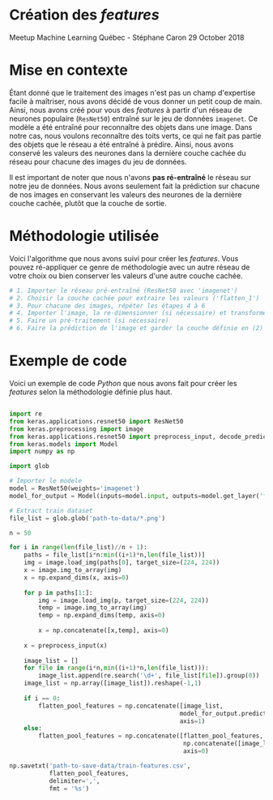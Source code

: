 Création des *features*
================
Meetup Machine Learning Québec - Stéphane Caron
29 October 2018

Mise en contexte
================

Étant donné que le traitement des images n'est pas un champ d'expertise facile à maîtriser, nous avons décidé de vous donner un petit coup de main. Ainsi, nous avons créé pour vous des *features* à partir d'un réseau de neurones populaire (`ResNet50`) entraîné sur le jeu de données `imagenet`. Ce modèle a été entraîné pour reconnaître des objets dans une image. Dans notre cas, nous voulons reconnaître des toits verts, ce qui ne fait pas partie des objets que le réseau a été entraîné à prédire. Ainsi, nous avons conservé les valeurs des neurones dans la dernière couche cachée du réseau pour chacune des images du jeu de données.

Il est important de noter que nous n'avons **pas ré-entraîné** le réseau sur notre jeu de données. Nous avons seulement fait la prédiction sur chacune de nos images en conservant les valeurs des neurones de la dernière couche cachée, plutôt que la couche de sortie.

Méthodologie utilisée
=====================

Voici l'algorithme que nous avons suivi pour créer les *features*. Vous pouvez ré-appliquer ce genre de méthodologie avec un autre réseau de votre choix ou bien conserver les valeurs d'une autre couche cachée.

``` r
# 1. Importer le réseau pré-entraîné (ResNet50 avec 'imagenet')
# 2. Choisir la couche cachée pour extraire les valeurs ('flatten_1')
# 3. Pour chacune des images, répéter les étapes 4 à 6
# 4. Importer l'image, la re-dimensionner (si nécessaire) et transformer en array
# 5. Faire un pré-traitement (si nécessaire)
# 6. Faire la prédiction de l'image et garder la couche définie en (2)
```

Exemple de code
===============

Voici un exemple de code *Python* que nous avons fait pour créer les *features* selon la méthodologie définie plus haut.

``` py

import re
from keras.applications.resnet50 import ResNet50
from keras.preprocessing import image
from keras.applications.resnet50 import preprocess_input, decode_predictions
from keras.models import Model
import numpy as np

import glob

# Importer le modele
model = ResNet50(weights='imagenet')
model_for_output = Model(inputs=model.input, outputs=model.get_layer('flatten_1').output)

# Extract train dataset
file_list = glob.glob('path-to-data/*.png')

n = 50

for i in range(len(file_list)//n + 1):
    paths = file_list[i*n:min((i+1)*n,len(file_list))]
    img = image.load_img(paths[0], target_size=(224, 224))
    x = image.img_to_array(img)
    x = np.expand_dims(x, axis=0)
    
    for p in paths[1:]:
        img = image.load_img(p, target_size=(224, 224))
        temp = image.img_to_array(img)
        temp = np.expand_dims(temp, axis=0)
        
        x = np.concatenate([x,temp], axis=0)
    
    x = preprocess_input(x)
    
    image_list = []
    for file in range(i*n,min((i+1)*n,len(file_list))):
        image_list.append(re.search('\d+', file_list[file]).group(0))
    image_list = np.array([image_list]).reshape(-1,1)
    
    if i == 0:
        flatten_pool_features = np.concatenate([image_list, 
                                               model_for_output.predict(x)], 
                                               axis=1)
    else:
        flatten_pool_features = np.concatenate([flatten_pool_features, 
                                                np.concatenate([image_list, model_for_output.predict(x)], axis=1)],
                                                axis=0)

np.savetxt('path-to-save-data/train-features.csv', 
           flatten_pool_features, 
           delimiter=',',
           fmt = '%s')
```
